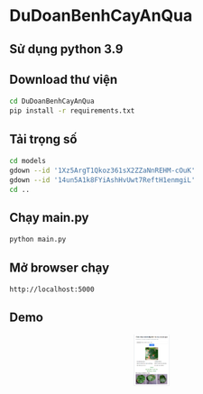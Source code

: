# DuDoanBenhCayAnQua
## Sử dụng python 3.9
## Download thư viện
```bash
cd DuDoanBenhCayAnQua
pip install -r requirements.txt
```
## Tải trọng số
```bash
cd models
gdown --id '1Xz5ArgT1Qkoz361sX2ZZaNnREHM-cOuK'
gdown --id '14un5A1k8FYiAshHvUwt7ReftH1enmgiL'
cd ..
```
## Chạy main.py
```bash
python main.py
```
## Mở browser chạy 
```bash
http://localhost:5000
```
## Demo
<p align="center">
  <img src="img_test\demo.png" alt="image" style="zoom:10%;"/>
</p>
